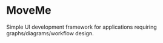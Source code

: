 MoveMe
======

Simple UI development framework for applications requiring graphs/diagrams/workflow design.
